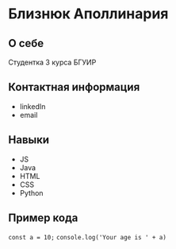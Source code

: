 # Близнюк Аполлинария
## О себе
Студентка 3 курса БГУИР
## Контактная информация
- linkedIn 
- email
## Навыки
- JS
- Java
- HTML
- CSS
- Python
## Пример кода 
`const a = 10;`
`console.log('Your age is ' + a)`

